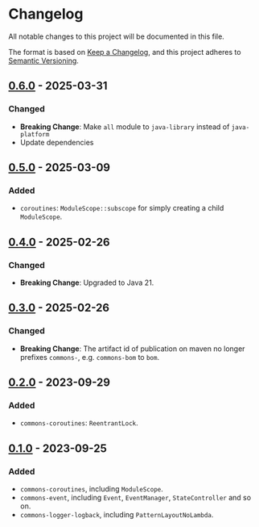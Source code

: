 # Changelog

All notable changes to this project will be documented in this file.

The format is based on [Keep a Changelog](https://keepachangelog.com/en/1.0.0/),
and this project adheres to [Semantic Versioning](https://semver.org/spec/v2.0.0.html).

## [0.6.0] - 2025-03-31

### Changed

- **Breaking Change**: Make `all` module to `java-library` instead of `java-platform`
- Update dependencies

## [0.5.0] - 2025-03-09

### Added

- `coroutines`: `ModuleScope::subscope` for simply creating a child `ModuleScope`.

## [0.4.0] - 2025-02-26

### Changed

- **Breaking Change**: Upgraded to Java 21.

## [0.3.0] - 2025-02-26

### Changed

- **Breaking Change**: The artifact id of publication on maven no longer prefixes `commons-`, e.g. `commons-bom` to `bom`. 

## [0.2.0] - 2023-09-29

### Added

- `commons-coroutines`: `ReentrantLock`.

## [0.1.0] - 2023-09-25

### Added

- `commons-coroutines`, including `ModuleScope`.
- `commons-event`, including `Event`, `EventManager`, `StateController` and so on.
- `commons-logger-logback`, including `PatternLayoutNoLambda`.

[unreleased]: https://github.com/SDLMoe/sdl-commons/compare/v0.2.0...HEAD

[0.6.0]: https://github.com/SDLMoe/sdl-commons/compare/v0.5.0...v0.6.0

[0.5.0]: https://github.com/SDLMoe/sdl-commons/compare/v0.4.0...v0.5.0

[0.4.0]: https://github.com/SDLMoe/sdl-commons/compare/v0.3.0...v0.4.0

[0.3.0]: https://github.com/SDLMoe/sdl-commons/compare/v0.2.0...v0.3.0

[0.2.0]: https://github.com/SDLMoe/sdl-commons/compare/v0.1.0...v0.2.0

[0.1.0]: https://github.com/SDLMoe/sdl-commons/releases/tag/v0.1.0


